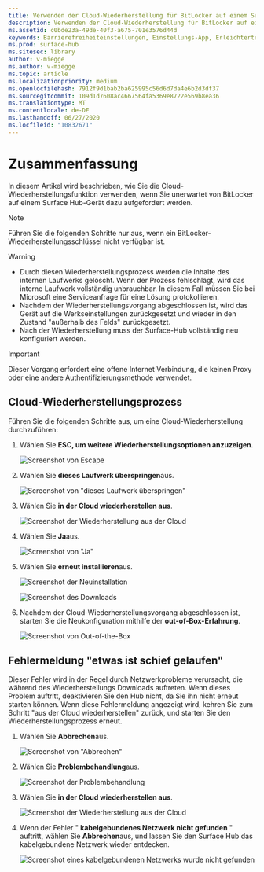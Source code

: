 ```yaml
---
title: Verwenden der Cloud-Wiederherstellung für BitLocker auf einem Surface Hub
description: Verwenden der Cloud-Wiederherstellung für BitLocker auf einem Surface Hub
ms.assetid: c0bde23a-49de-40f3-a675-701e3576d44d
keywords: Barrierefreiheiteinstellungen, Einstellungs-App, Erleichterte Bedienung
ms.prod: surface-hub
ms.sitesec: library
author: v-miegge
ms.author: v-miegge
ms.topic: article
ms.localizationpriority: medium
ms.openlocfilehash: 7912f9d1bab2ba625995c56d6d7da4e6b2d3df37
ms.sourcegitcommit: 109d1d7608ac4667564fa5369e8722e569b8ea36
ms.translationtype: MT
ms.contentlocale: de-DE
ms.lasthandoff: 06/27/2020
ms.locfileid: "10832671"
---
```

# Zusammenfassung

In diesem Artikel wird beschrieben, wie Sie die Cloud-Wiederherstellungsfunktion verwenden, wenn Sie unerwartet von BitLocker auf einem Surface Hub-Gerät dazu aufgefordert werden.

> [!NOTE]
> Führen Sie die folgenden Schritte nur aus, wenn ein BitLocker-Wiederherstellungsschlüssel nicht verfügbar ist.

> [!WARNING]
> * Durch diesen Wiederherstellungsprozess werden die Inhalte des internen Laufwerks gelöscht. Wenn der Prozess fehlschlägt, wird das interne Laufwerk vollständig unbrauchbar. In diesem Fall müssen Sie bei Microsoft eine Serviceanfrage für eine Lösung protokollieren.
> * Nachdem der Wiederherstellungsvorgang abgeschlossen ist, wird das Gerät auf die Werkseinstellungen zurückgesetzt und wieder in den Zustand "außerhalb des Felds" zurückgesetzt.
> * Nach der Wiederherstellung muss der Surface-Hub vollständig neu konfiguriert werden.

> [!IMPORTANT]
> Dieser Vorgang erfordert eine offene Internet Verbindung, die keinen Proxy oder eine andere Authentifizierungsmethode verwendet.

##  <a name="cloud-recovery-process"></a>Cloud-Wiederherstellungsprozess

Führen Sie die folgenden Schritte aus, um eine Cloud-Wiederherstellung durchzuführen:

1. Wählen Sie **ESC, um weitere Wiederherstellungsoptionen anzuzeigen**.

   ![Screenshot von Escape](images/01-escape.png)

1. Wählen Sie **dieses Laufwerk überspringen**aus.

   ![Screenshot von "dieses Laufwerk überspringen"](images/02-skip-this-drive.png)

1. Wählen Sie **in der Cloud wiederherstellen aus**.

   ![Screenshot der Wiederherstellung aus der Cloud](images/03-recover-from-cloud.png)

1. Wählen Sie **Ja**aus.

   ![Screenshot von "Ja"](images/04-yes.png)

1. Wählen Sie **erneut installieren**aus.

   ![Screenshot der Neuinstallation](images/05a-reinstall.png)

   ![Screenshot des Downloads](images/05b-downloading.png)

1. Nachdem der Cloud-Wiederherstellungsvorgang abgeschlossen ist, starten Sie die Neukonfiguration mithilfe der **out-of-Box-Erfahrung**.

   ![Screenshot von Out-of-the-Box](images/06-out-of-box.png)

##  <a name="something-went-wrong-error-message"></a>Fehlermeldung "etwas ist schief gelaufen"

Dieser Fehler wird in der Regel durch Netzwerkprobleme verursacht, die während des Wiederherstellungs Downloads auftreten. Wenn dieses Problem auftritt, deaktivieren Sie den Hub nicht, da Sie ihn nicht erneut starten können. Wenn diese Fehlermeldung angezeigt wird, kehren Sie zum Schritt "aus der Cloud wiederherstellen" zurück, und starten Sie den Wiederherstellungsprozess erneut.

1. Wählen Sie **Abbrechen**aus.

   ![Screenshot von "Abbrechen"](images/07-cancel.png)

1. Wählen Sie **Problembehandlung**aus.

   ![Screenshot der Problembehandlung](images/08-troubleshoot.png)

1. Wählen Sie **in der Cloud wiederherstellen aus**.

   ![Screenshot der Wiederherstellung aus der Cloud](images/09-recover-from-cloud2.png)

1. Wenn der Fehler " **kabelgebundenes Netzwerk nicht gefunden** " auftritt, wählen Sie **Abbrechen**aus, und lassen Sie den Surface Hub das kabelgebundene Netzwerk wieder entdecken.

   ![Screenshot eines kabelgebundenen Netzwerks wurde nicht gefunden](images/10-cancel.png)